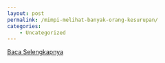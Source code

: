 ```yaml
---
layout: post
permalink: /mimpi-melihat-banyak-orang-kesurupan/
categories:
    - Uncategorized
---
```


[Baca Selengkapnya](/08)
